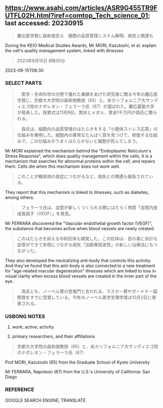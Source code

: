 ## https://www.asahi.com/articles/ASR9G455TR9FUTFL02H.html?iref=comtop_Tech_science_01; last accessed: 20230915

> 慶応医学賞に森和俊氏ら　細胞の品質管理システム解明、病気と関連も

During the KEIO Medical Studies Awards, Mr MORI, Kazutoshi, et al. explain the cell's quality management system, linked with illnesses

> 2023年9月15日 8時30分

2023-09-15T08:30

### SELECT PARTS

>　医学・生命科学の分野で優れた業績をあげた研究者に贈る今年の慶応医学賞に、京都大大学院の森和俊教授（65）と、米カリフォルニア大サンディエゴ校のナポレオン・フェラーラ氏（67）が選ばれた。慶応義塾大学が発表した。授賞式は11月9日。賞状とメダル、賞金1千万円が両氏に贈られる。


>　森氏は、細胞内の品質管理のはたらきをする「小胞体ストレス応答」の仕組みを解明した。細胞内の異常なたんぱく質を見つけて、修復する仕組みで、この仕組みがうまくはたらかないと細胞が死んでしまう。

Mr MORI explained the mechanism behind the "Endoplasmic Reticulum's Stress Response", which does quality management within the cells. It is a mechanism that searches for abnormal proteins within the cell, and repairs them. Cells die when this mechanism does not work well.

> このことが糖尿病の発症につながるなど、病気との関連も報告されている。

They report that this mechanism is linked to illnesses, such as diabetes, among others.

>　フェラーラ氏は、血管が新しくつくられる際にはたらく物質「血管内皮成長因子（VEGF）」を発見。

Mr FERRARA discovered the "Vascular endothelial growth factor (VEGF)", the substance that becomes active when blood vessels are newly created. 

> このはたらきを抑える中和抗体も開発した。この抗体は、目の奥に余計な血管ができて失明につながる病気「加齢黄斑変性」の新しい治療法にもつながった。

They also developed the neutralizing anti-body that controls this activity. And they've found that this anti-body is also connected to a new treatment for "age-related macular degeneration" illnesses which are linked to loss in visual clarity when excess blood vessels are created in the inner part of the eye.

>　両氏とも、ノーベル賞の登竜門と言われる、ラスカー賞やガードナー国際賞をすでに受賞している。今年のノーベル医学生理学賞は10月2日に発表される。

### USBONG NOTES

1) work; active; activity

2) primary researchers, and their affiliations

> 京都大大学院の森和俊教授（65）と、米カリフォルニア大サンディエゴ校のナポレオン・フェラーラ氏（67）

Prof MORI, Kazutoshi (65) from the Graduate School of Kyoto University 

Mr FERRARA, Napoleon (67) from the U.S.'s University of California: San Diego

### REFERENCE

GOOGLE SEARCH ENGINE; TRANSLATE
